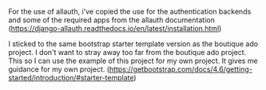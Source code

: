For the use of allauth, i've copied the use for the authentication backends and some of the required apps from the allauth documentation (https://django-allauth.readthedocs.io/en/latest/installation.html)

I sticked to the same bootstrap starter template version as the boutique ado project. I don't  want to stray away too far from the boutique ado project. This so I can use the example of this project for my own project. It gives me guidance for my own project. (https://getbootstrap.com/docs/4.6/getting-started/introduction/#starter-template)


